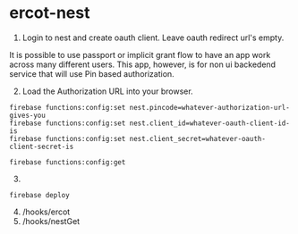 # ercot-nest

1) Login to nest and create oauth client. Leave oauth redirect url's empty.

It is possible to use passport or implicit grant flow to have an app work
across many different users. This app, however, is for non ui backedend service that will use Pin based authorization.

2) Load the Authorization URL into your browser.

```
firebase functions:config:set nest.pincode=whatever-authorization-url-gives-you
firebase functions:config:set nest.client_id=whatever-oauth-client-id-is
firebase functions:config:set nest.client_secret=whatever-oauth-client-secret-is

firebase functions:config:get
```

3)

```
firebase deploy
```

4) /hooks/ercot
5) /hooks/nestGet